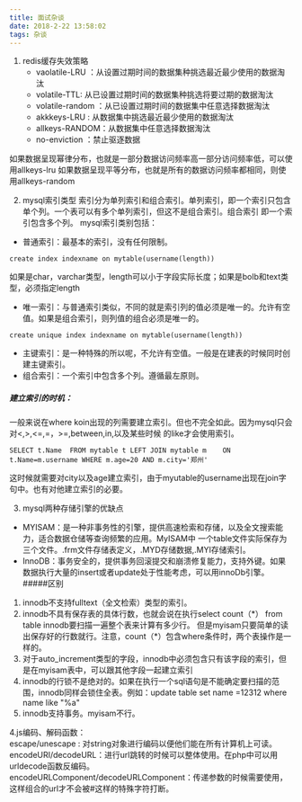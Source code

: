 ```yaml
---
title: 面试杂谈
date: 2018-2-22 13:58:02
tags: 杂谈
---
```

1. redis缓存失效策略
    * vaolatile-LRU ：从设置过期时间的数据集种挑选最近最少使用的数据淘汰
    * volatile-TTL: 从已设置过期时间的数据集种挑选将要过期的数据淘汰
    * volatile-random ：从已设置过期时间的数据集中任意选择数据淘汰
    * akkkeys-LRU : 从数据集中挑选最近最少使用的数据淘汰
    * allkeys-RANDOM：从数据集中任意选择数据淘汰
    * no-enviction ：禁止驱逐数据

如果数据呈现幂律分布，也就是一部分数据访问频率高一部分访问频率低，可以使用allkeys-lru
如果数据呈现平等分布，也就是所有的数据访问频率都相同，则使用allkeys-random  


2. mysql索引类型
索引分为单列索引和组合索引。单列索引，即一个索引只包含单个列。一个表可以有多个单列索引，但这不是组合索引。组合索引
即一个索引包含多个列。
mysql索引类别包括：
* 普通索引：最基本的索引，没有任何限制。  
```
create index indexname on mytable(username(length))
```
如果是char，varchar类型，length可以小于字段实际长度；如果是bolb和text类型，必须指定length
* 唯一索引：与普通索引类似，不同的就是索引列的值必须是唯一的。允许有空值。如果是组合索引，则列值的组合必须是唯一的。
```$xslt
create unique index indexname on mytable(username(length))

```
* 主键索引：是一种特殊的所以呢，不允许有空值。一般是在建表的时候同时创建主键索引。
* 组合索引：一个索引中包含多个列。遵循最左原则。
##### 建立索引的时机：  
一般来说在where koin出现的列需要建立索引。但也不完全如此。因为mysql只会对<,>,<=,=，>=,between,in,以及某些时候
的like才会使用索引。
```$xslt
SELECT t.Name  FROM mytable t LEFT JOIN mytable m    ON t.Name=m.username WHERE m.age=20 AND m.city='郑州'

```
这时候就需要对city以及age建立索引，由于myutable的username出现在join字句中。也有对他建立索引的必要。  


3. mysql两种存储引擎的优缺点  
* MYISAM：是一种非事务性的引擎，提供高速检索和存储，以及全文搜索能力，适合数据仓储等查询频繁的应用。MyISAM中
一个table文件实际保存为三个文件。.frm文件存储表定义，.MYD存储数据,.MYI存储索引。  
* InnoDB：事务安全的，提供事务回滚提交和崩溃修复能力，支持外键。如果数据执行大量的insert或者update处于性能考虑，可以用innoDb引擎。
#####区别  
1. innodb不支持fulltext（全文检索）类型的索引。
2. innodb不具有保存表的具体行数，也就会说在执行select count（\*） from table innodb要扫描一遍整个表来计算有多少行。
但是myisam只要简单的读出保存好的行数就行。注意，count（\*）包含where条件时，两个表操作是一样的。
3. 对于auto_increment类型的字段，innodb中必须包含只有该字段的索引，但是在myisam表中，可以跟其他字段一起建立索引
4. innodb的行锁不是绝对的。如果在执行一个sql语句是不能确定要扫描的范围，innodb同样会锁住全表。例如：update table set name =12312 where name like "%a"
5. innodb支持事务。myisam不行。

4.js编码、解码函数：  
  escape/unescape : 对string对象进行编码以便他们能在所有计算机上可读。  
  encodeURI/decodeURL：进行url跳转的时候可以整体使用。在php中可以用urldecode函数反编码。  
  encodeURLComponent/decodeURLComponent：传递参数的时候需要使用，这样组合的url才不会被#这样的特殊字符打断。
  




